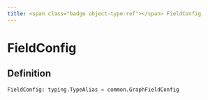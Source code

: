 ```yaml
---
title: <span class="badge object-type-ref"></span> FieldConfig
---
```

# <span class="badge object-type-ref"></span> FieldConfig

## Definition

```python
FieldConfig: typing.TypeAlias = common.GraphFieldConfig
```
